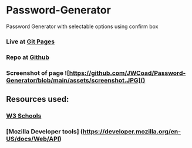 # Password-Generator
Password Generator with selectable options using confirm box


### Live at [Git Pages](https://jwcoad.github.io/Password-Generator/)
### Repo at [Github](https://github.com/JWCoad/Password-Generator)
### Screenshot of page ![https://github.com/JWCoad/Password-Generator/blob/main/assets/screenshot.JPG]()


## Resources used:
### [W3 Schools](https://www.w3schools.com)
### [Mozilla Developer tools] (https://developer.mozilla.org/en-US/docs/Web/API)
